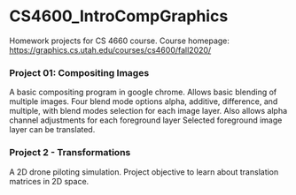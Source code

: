 <h1> CS4600_IntroCompGraphics </h1>

Homework projects for CS 4660 course. 
Course homepage: https://graphics.cs.utah.edu/courses/cs4600/fall2020/


<h3> Project 01: Compositing Images </h3> 
<p>  A basic compositing program in google chrome.
Allows basic blending of multiple images.
Four blend mode options alpha, additive, difference, and multiple, with blend modes selection for each image layer. 
Also allows alpha channel adjustments for each foreground layer
Selected foreground image layer can be translated. 
</p>

<h3> Project 2 - Transformations </h3>
<p> A 2D drone piloting simulation. Project objective to learn about translation matrices in 2D space.</p>
